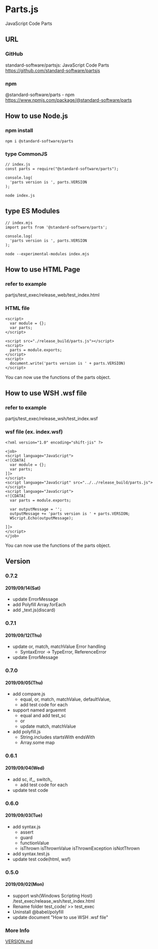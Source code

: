 # Parts.js
JavaScript Code Parts

## URL

### GitHub
standard-software/partsjs: JavaScript Code Parts  
https://github.com/standard-software/partsjs

### npm
@standard-software/parts - npm  
https://www.npmjs.com/package/@standard-software/parts

## How to use Node.js

### npm install
    npm i @standard-software/parts

### type CommonJS

```
// index.js
const parts = require("@standard-software/parts");

console.log(
  'parts version is ', parts.VERSION
);
```
    node index.js

## type ES Modules

```
// index.mjs
import parts from '@standard-software/parts';

console.log(
  'parts version is ', parts.VERSION
);
```
    node --experimental-modules index.mjs

## How to use HTML Page

### refer to example
partjs/test_exec/release_web/test_index.html

### HTML file

```
<script>
  var module = {};
  var parts;
</script>

<script src="./release_build/parts.js"></script>
<script>
  parts = module.exports;
</script>
<script>
  document.write('parts version is ' + parts.VERSION)
</script>
```

You can now use the functions of the parts object.

## How to use WSH .wsf file

### refer to example
partjs/test_exec/release_wsh/test_index.wsf

### wsf file (ex. index.wsf)

```
<?xml version="1.0" encoding="shift-jis" ?>

<job>
<script language="JavaScript">
<![CDATA[
  var module = {};
  var parts;
]]>
</script>
<script language="JavaScript" src="../../release_build/parts.js"></script>
<script language="JavaScript">
<![CDATA[
  var parts = module.exports;

  var outputMessage = '';
  outputMessage += 'parts version is ' + parts.VERSION;
  WScript.Echo(outputMessage);

]]>
</script>
</job>
```

You can now use the functions of the parts object.


## Version

### 0.7.2
#### 2019/09/14(Sat)
- update ErrorMessage
- add Polyfill Array.forEach
- add _text.js(discard)

### 0.7.1
#### 2019/09/12(Thu)
- update or, match, matchValue Error handling
  - SyntaxError -> TypeError, ReferenceError
- update ErrorMessage

### 0.7.0
#### 2019/09/05(Thu)
- add compare.js
  - equal, or, match, matchValue, defaultValue,
  - add test code for each
- support named arguemnt
  - equal and add test_sc
  - or
  - update match, matchValue
- add polyfill.js
  - String.includes startsWith endsWith
  - Array.some map

### 0.6.1
#### 2019/09/04(Wed)
- add sc, if_, switch_
  - add test code for each
- update test code

### 0.6.0
#### 2019/09/03(Tue)
- add syntax.js
  - assert
  - guard
  - functionValue
  - isThrown isThrownValue isThrownException isNotThrown
- add syntax.test.js
- update test code(html, wsf)

### 0.5.0
#### 2019/09/02(Mon)
- support wsh(Windows Scripting Host)
  /test_exec/release_wsh/test_index.html
- Rename folder test_code/ >> test_exec
- Uninstall @babel/polyfill
- update document "How to use WSH .wsf file"

### More Info
[VERSION.md](./VERSION.md)
